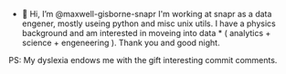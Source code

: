 - 👋 Hi, I’m @maxwell-gisborne-snapr
I'm working at snapr as a data engener, mostly useing python and misc unix utils.
I have a physics background and am interested in moveing into data * ( analytics + science + engeneering ).
Thank you and good night.

PS: My dyslexia endows me with the gift interesting commit comments.
